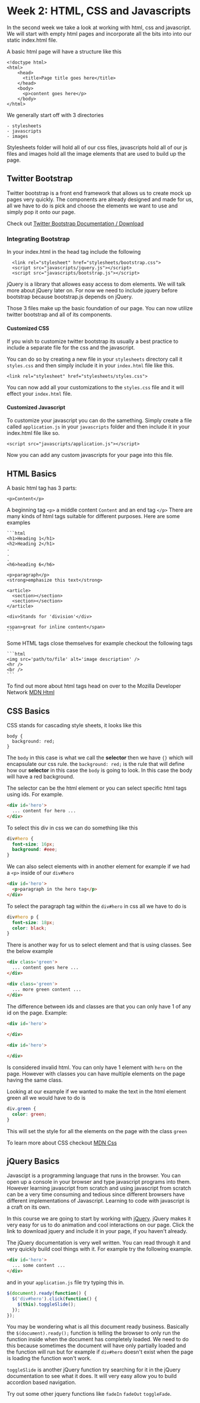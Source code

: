 # Week 2: HTML, CSS and Javascripts

In the second week we take a look at working with html, css and javascript. We will start with empty html pages and incorporate all the bits into into our static index.html file.

A basic html page will have a structure like this

    <!doctype html>
    <html>
        <head>
          <title>Page title goes here</title>
        </head>
        <body>
          <p>content goes here</p>
        </body>
    </html>
    
We generally start off with 3 directories 

	- stylesheets
	- javascripts
	- images
	
Stylesheets folder will hold all of our css files, javascripts hold all of our js files and images hold all the image elements that are used to build up the page.

## Twitter Bootstrap

Twitter bootstrap is a front end framework that allows us to create mock up pages very quickly. The components are already designed and made for us, all we have to do is pick and choose the elements we want to use and simply pop it onto our page. 

Check out [Twitter Bootstrap Documentation / Download](http://getbootstrap.com)

### Integrating Bootstrap

In your index.html in the head tag include the following

	  <link rel="stylesheet" href="stylesheets/bootstrap.css">
	  <script src="javascripts/jquery.js"></script>
	  <script src="javascripts/bootstrap.js"></script>
	  
jQuery is a library that allowes easy access to dom elements. We will talk more about jQuery later on. For now we need to include jquery before bootstrap because bootstrap.js depends on jQuery.

Those 3 files make up the basic foundation of our page. You can now utilize twitter bootstrap and all of its components. 

#### Customized CSS

If you wish to customize twitter bootstrap its usually a best practice to include a separate file for the css and the javascript.

You can do so by creating a new file in your `stylesheets` directory call it `styles.css` and then simply include it in your `index.html` file like this.

	<link rel="stylesheet" href="stylesheets/styles.css">	
	
You can now add all your customizations to the `styles.css` file and it will effect your `index.html` file.

#### Customized Javascript

To customize your javascript you can do the samething. Simply create a file called `application.js` in your `javascripts` folder and then include it in your index.html file like so.

	<script src="javascripts/application.js"></script>
	
Now you can add any custom javascripts for your page into this file.

## HTML Basics

A basic html tag has 3 parts:

	<p>Content</p>
	
A beginning tag `<p>` a middle content `Content` and an end tag `</p>` There are many kinds of html tags suitable for different purposes. Here are some examples

	```html
	<h1>Heading 1</h1>
	<h2>Heading 2</h1>
	.
	.
	.
	<h6>heading 6</h6>
	
	<p>paragraph</p>
	<strong>emphasize this text</strong>
	
	<article>
	  <section></section>
	  <section></section>
	</article>
	
	<div>Stands for 'division'</div>
	
	<span>great for inline content</span>
	```
	
Some HTML tags close themselves for example checkout the following tags

	```html
	<img src='path/to/file' alt='image description' />
	<hr />
	<br />
	```
	
To find out more about html tags head on over to the Mozilla Developer Network [MDN Html](https://developer.mozilla.org/en-US/docs/Web/HTML)

## CSS Basics

CSS stands for cascading style sheets, it looks like this

	body { 
	  background: red;
	}
	
The `body` in this case is what we call the **selector** then we have `{}` which will encapsulate our css rule. the `background: red;` is the rule that will define how our **selector** in this case the `body` is going to look. In this case the body will have a red background.

The selector can be the html element or you can select specific html tags using ids. For example.

 
```html
<div id='hero'>
  ... content for hero ...
</div>
```

To select this div in css we can do something like this

```css
div#hero { 
  font-size: 16px;
  background: #eee;
}
```
	
We can also select elements with in another element for example if we had a `<p>` inside of our `div#hero` 


```html
<div id='hero'>
  <p>paragraph in the hero tag</p>
</div>
```
	
To select the paragraph tag within the `div#hero` in css all we have to do is 

```css
div#hero p { 
  font-size: 18px;
  color: black;
}
```
	
There is another way for us to select element and that is using classes. See the below example

```html
<div class='green'>
  ... content goes here ...
</div>

<div class='green'>
  ... more green content ...
</div>
```
	
The difference between ids and classes are that you can only have 1 of any id on the page. Example: 

```html
<div id='hero'>
 
</div>

<div id='hero'>

</div>
```

Is considered invalid html. You can only have 1 element with `hero` on the page. However with classes you can have multiple elements on the page having the same class. 

Looking at our example if we wanted to make the text in the html element green all we would have to do is

```css
div.green { 
  color: green;
}
```
	
This will set the style for all the elements on the page with the class `green`

To learn more about CSS checkout [MDN Css](https://developer.mozilla.org/en-US/docs/Web/CSS)

## jQuery Basics

Javascipt is a programming language that runs in the browser. You can open up a console in your browser and type javascript programs into them. However learning javascript from scratch and using javascript from scratch can be a very time consuming and tedious since different browsers have different implementations of Javascript. Learning to code with javascript is a craft on its own.

In this course we are going to start by working with [jQuery](http://jquery.com). jQuery makes it very easy for us to do animation and cool interactions on our page. Click the link to download jquery and include it in your page, if you haven't already. 

The jQuery documentation is very well written. You can read through it and very quickly build cool things with it. For example try the following example.

```html
<div id='hero'>
  ... some content ...
</div>
```
	
and in your `application.js` file try typing this in.

```javascript
$(document).ready(function() {
  $('div#hero').click(function() {
    $(this).toggleSlide();
  });
});
```
	
You may be wondering what is all this document ready business. Basically the `$(document).ready();` function is telling the browser to only run the function inside when the document has completely loaded. We need to do this because sometimes the document will have only partially loaded and the function will run but for example if `div#hero` doesn't exist when the page is loading the function won't work. 

`toggleSlide` is another jQuery function try searching for it in the jQuery documentation to see what it does. It will very easy allow you to build accordion based navigation.

Try out some other jquery functions like `fadeIn` `fadeOut` `toggleFade`.
	
	




